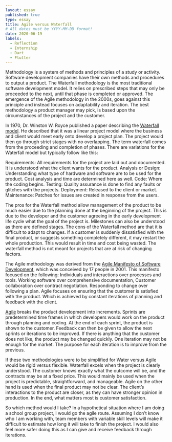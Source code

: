 ```yaml
---
layout: essay
published: true
type: essay
title: Agile versus Waterfall
# All dates must be YYYY-MM-DD format!
date: 2020-06-19
labels:
  - Reflection
  - Internship
  - Dart
  - Flutter
---
```

Methodology is a system of methods and principles of a study or activity. Software development companies have their own methods and procedures to output a product. The Waterfall methodology is the most traditional software development model. It relies on prescribed steps that may only be proceeded to the next, until that phase is completed or approved. The emergence of the Agile methodology in the 2000s, goes against this principle and instead focuses on adaptability and iteration. The best methodology a product manager may pick, is based upon the circumstances of the project and the customer.
<br>  
  
In 1970, Dr. Winston W. Royce published a paper describing the [Waterfall model](http://www.umsl.edu/~hugheyd/is6840/waterfall.html). He described that it was a linear project model where the business and client would meet early onto develop a project plan. The project would then go through strict stages with no overlapping. The term waterfall comes from the proceeding and completion of phases. There are variations for the Waterfall model but typically follow like this:
<br>

Requirements: All requirements for the project are laid out and documented. It is understood what the client wants for the product.
Analysis or Design: Understanding what type of hardware and software are to be used for the product. Cost analysis and time are determined here as well.
Code: Where the coding begins.
Testing: Quality assurance is done to find any faults or glitches with the projects.
Deployment: Released to the client or market.
Maintenance: Patches for issues are created in response from the users.
<br>

The pros for the Waterfall method allow management of the product to be much easier due to the planning done at the beginning of the project. This is due to the developer and the customer agreeing in the early development life cycle what the goal of the project is. Milestones can also be understood as there are defined stages. The cons of the Waterfall method are that it is difficult to adapt to changes. If a customer is suddenly dissatisfied with the final product, or suggests something completely different, it may restart the whole production. This would result in time and cost being wasted. The waterfall method is not meant for projects that are at risk of changing factors.
<br>

The Agile methodology was derived from the [Agile Manifesto of Software Development](http://agilemanifesto.org/), which was conceived by 17 people in 2001. This manifesto focused on the following: Individuals and interactions over processes and tools. Working software over comprehensive documentation, Customer collaboration over contract negotiation. Responding to change over following a plan. Agile focuses on ensuring that the customer is satisfied with the product. Which is achieved by constant iterations of planning and feedback with the client.
<br>

[Agile](https://www.bestcomputersciencedegrees.com/faq/what-is-agile-software-development/) breaks the product development into increments. Sprints are predetermined time frames in which developers would work on the  product through planning and coding. At the end of each sprint, the product is shown to the customer. Feedback can then be given to allow the next sprints or iterations to be improved. If there is anything that the customer does not like, the product may be changed quickly. One iteration may not be enough for the market. The purpose for each iteration is to improve from the previous. 
<br>

If these two methodologies were to be simplified for Water versus Agile would be rigid versus flexible. Waterfall excels when the project is clearly understood. The customer knows exactly what the outcome will be, and the contracts may be at a fixed price. This would mainly be used when the project is predictable, straightforward, and manageable. Agile on the other hand is used when the final product may not be clear. The client’s interactions to the product are closer, as they can have stronger opinion in production. In the end, what matters most is customer satisfaction. 
<br>

So which method would I take? In a hypothetical situation where I am doing a school group project, I would go the agile route. Assuming I don’t know who I am working with, team members with variable skill levels will make it difficult to estimate how long it will take to finish the project. I would also feel more safer doing this as I can give and receive feedback through iterations. 


<!---[a relative link](https://samuelcy.github.io/essays/2020-07-03.html)
 -->

